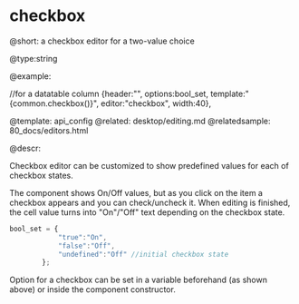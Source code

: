 checkbox
=============


@short: a checkbox editor for a two-value choice
	

@type:string

@example:
        
 //for a datatable column
{header:"", options:bool_set, template:"{common.checkbox()}", editor:"checkbox", width:40},

@template:	api_config
@related:
	desktop/editing.md
@relatedsample:
	80_docs/editors.html

@descr:

Checkbox editor can be customized to show predefined values for each of checkbox states.

The component shows On/Off values, but as you click on the item a checkbox appears and you can check/uncheck it. When editing is finished, the cell value turns into "On"/"Off" text depending on the checkbox state.
~~~js
bool_set = {  
			"true":"On",
			"false":"Off",
			"undefined":"Off" //initial checkbox state
		};
~~~

Option for a checkbox can be set in a variable beforehand (as shown above) or inside the component constructor. 